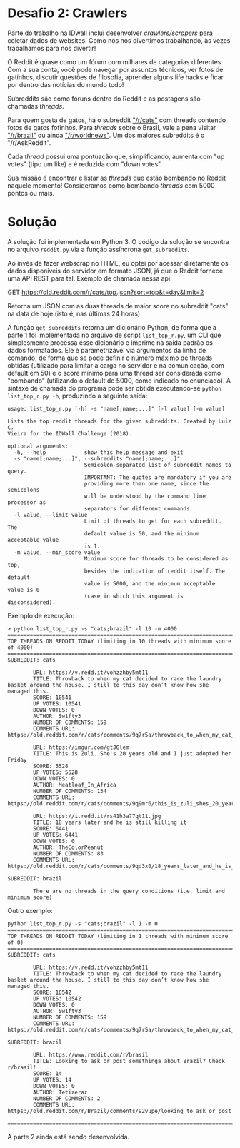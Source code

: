 # Desafio 2: Crawlers

Parte do trabalho na IDwall inclui desenvolver *crawlers/scrapers* para coletar dados de websites.
Como nós nos divertimos trabalhando, às vezes trabalhamos para nos divertir!

O Reddit é quase como um fórum com milhares de categorias diferentes. Com a sua conta, você pode navegar por assuntos técnicos, ver fotos de gatinhos, discutir questões de filosofia, aprender alguns life hacks e ficar por dentro das notícias do mundo todo!

Subreddits são como fóruns dentro do Reddit e as postagens são chamadas *threads*.

Para quem gosta de gatos, há o subreddit ["/r/cats"](https://www.reddit.com/r/cats) com threads contendo fotos de gatos fofinhos.
Para *threads* sobre o Brasil, vale a pena visitar ["/r/brazil"](https://www.reddit.com/r/brazil) ou ainda ["/r/worldnews"](https://www.reddit.com/r/worldnews/).
Um dos maiores subreddits é o "/r/AskReddit".

Cada *thread* possui uma pontuação que, simplificando, aumenta com "up votes" (tipo um like) e é reduzida com "down votes".

Sua missão é encontrar e listar as *threads* que estão bombando no Reddit naquele momento!
Consideramos como bombando *threads* com 5000 pontos ou mais.

# Solução

A solução foi implementada em Python 3. O código da solução se encontra no arquivo `reddit.py` via a função assíncrona `get_subreddits`.

Ao invés de fazer webscrap no HTML, eu optei por acessar diretamente os dados disponíveis do servidor em formato JSON, já que o Reddit fornece uma API REST para tal. Exemplo de chamada nessa api:

GET https://old.reddit.com/r/cats/top.json?sort=top&t=day&limit=2

Retorna um JSON com as duas threads de maior score no subreddit "cats" na data de hoje (isto é, nas últimas 24 horas)

A função `get_subreddits` retorna um dicionário Python, de forma que a parte 1 foi implementada no arquivo de script `list_top_r.py`, um CLI que simplesmente processa esse dicionário e imprime na saída padrão os dados formatados. Ele é parametrizável via argumentos da linha de comando, de forma que se pode definir o número máximo de threads obtidas (utilizado para limitar a carga no servidor e na comunicação, com default em 50) e o score mínimo para uma thread ser considerada como "bombando" (utilizando o default de 5000, como indicado no enunciado). A sintaxe de chamada do programa pode ser obtida executando-se `python list_top_r.py -h`, produzindo a seguinte saída:

	usage: list_top_r.py [-h] -s "name[;name;...]" [-l value] [-m value]

	Lists the top reddit threads for the given subreddits. Created by Luiz C.
	Vieira for the IDWall Challenge (2018).

	optional arguments:
	  -h, --help            show this help message and exit
	  -s "name[;name;...]", --subreddits "name[;name;...]"
							Semicolon-separated list of subreddit names to query.
							IMPORTANT: The quotes are mandatory if you are
							providing more than one name, since the semicolons
							will be understood by the command line processor as
							separators for different commands.
	  -l value, --limit value
							Limit of threads to get for each subreddit. The
							default value is 50, and the minimum acceptable value
							is 1.
	  -m value, --min_score value
							Minimum score for threads to be considered as top,
							besides the indication of reddit itself. The default
							value is 5000, and the minimum acceptable value is 0
							(case in which this argument is disconsidered).
							
Exemplo de execução:

	> python list_top_r.py -s "cats;brazil" -l 10 -m 4000	
	================================================================================
	TOP THREADS ON REDDIT TODAY (limiting in 10 threads with minimum score of 4000)
	================================================================================
	SUBREDDIT: cats

			URL: https://v.redd.it/vohzzhby5mt11
			TITLE: Throwback to when my cat decided to race the laundry basket around the house. I still to this day don’t know how she managed this.
			SCORE: 10541
			UP VOTES: 10541
			DOWN VOTES: 0
			AUTHOR: Sw1fty3
			NUMBER OF COMMENTS: 159
			COMMENTS URL: https://old.reddit.com/r/cats/comments/9q7r5a/throwback_to_when_my_cat_decided_to_race_the/

			URL: https://imgur.com/gtJGlem
			TITLE: This is Zuli. She's 20 years old and I just adopted her Friday
			SCORE: 5528
			UP VOTES: 5528
			DOWN VOTES: 0
			AUTHOR: Meatloaf_In_Africa
			NUMBER OF COMMENTS: 134
			COMMENTS URL: https://old.reddit.com/r/cats/comments/9q9mr6/this_is_zuli_shes_20_years_old_and_i_just_adopted/

			URL: https://i.redd.it/rs41h3a77qt11.jpg
			TITLE: 18 years later and he is still killing it
			SCORE: 6441
			UP VOTES: 6441
			DOWN VOTES: 0
			AUTHOR: TheColorPeanut
			NUMBER OF COMMENTS: 83
			COMMENTS URL: https://old.reddit.com/r/cats/comments/9qd3x0/18_years_later_and_he_is_still_killing_it/

	SUBREDDIT: brazil

			There are no threads in the query conditions (i.e. limit and minimum score)

Outro exemplo:

	python list_top_r.py -s "cats;brazil" -l 1 -m 0
	================================================================================
	TOP THREADS ON REDDIT TODAY (limiting in 1 threads with minimum score of 0)
	================================================================================
	SUBREDDIT: cats

			URL: https://v.redd.it/vohzzhby5mt11
			TITLE: Throwback to when my cat decided to race the laundry basket around the house. I still to this day don’t know how she managed this.
			SCORE: 10542
			UP VOTES: 10542
			DOWN VOTES: 0
			AUTHOR: Sw1fty3
			NUMBER OF COMMENTS: 159
			COMMENTS URL: https://old.reddit.com/r/cats/comments/9q7r5a/throwback_to_when_my_cat_decided_to_race_the/

	SUBREDDIT: brazil

			URL: https://www.reddit.com/r/brasil
			TITLE: Looking to ask or post somethinga about Brazil? Check r/brasil!
			SCORE: 14
			UP VOTES: 14
			DOWN VOTES: 0
			AUTHOR: Tetizeraz
			NUMBER OF COMMENTS: 2
			COMMENTS URL: https://old.reddit.com/r/Brazil/comments/92vupe/looking_to_ask_or_post_somethinga_about_brazil/

	================================================================================

A parte 2 ainda está sendo desenvolvida.